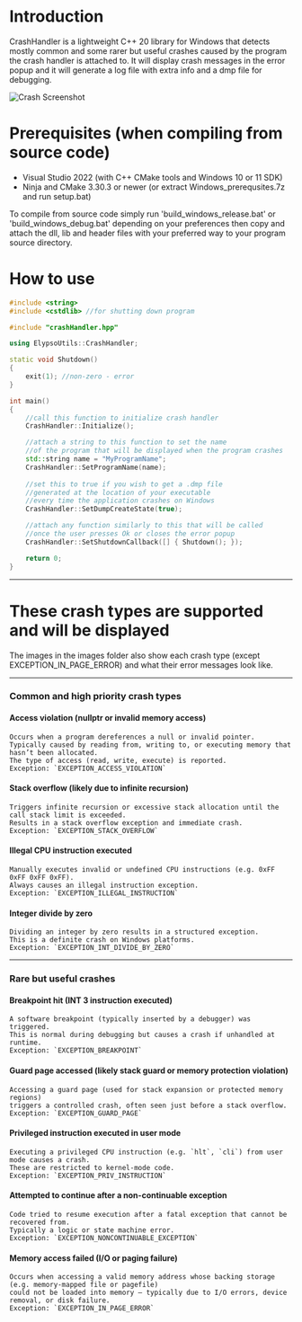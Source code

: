 # Introduction

CrashHandler is a lightweight C++ 20 library for Windows that detects mostly common and some rarer but useful crashes caused by the program the crash handler is attached to. It will display crash messages in the error popup and it will generate a log file with extra info and a dmp file for debugging.

![Crash Screenshot](images/crash_popup.png)

# Prerequisites (when compiling from source code)

- Visual Studio 2022 (with C++ CMake tools and Windows 10 or 11 SDK)
- Ninja and CMake 3.30.3 or newer (or extract Windows_prerequsites.7z and run setup.bat)

To compile from source code simply run 'build_windows_release.bat' or 'build_windows_debug.bat' depending on your preferences then copy and attach the dll, lib and header files with your preferred way to your program source directory.

# How to use

```cpp
#include <string>
#include <cstdlib> //for shutting down program

#include "crashHandler.hpp"

using ElypsoUtils::CrashHandler;

static void Shutdown()
{
    exit(1); //non-zero - error
}

int main()
{
    //call this function to initialize crash handler
    CrashHandler::Initialize();

    //attach a string to this function to set the name
    //of the program that will be displayed when the program crashes
    std::string name = "MyProgramName";
    CrashHandler::SetProgramName(name);
	
	//set this to true if you wish to get a .dmp file 
	//generated at the location of your executable
	//every time the application crashes on Windows
	CrashHandler::SetDumpCreateState(true);

    //attach any function similarly to this that will be called
    //once the user presses Ok or closes the error popup
    CrashHandler::SetShutdownCallback([] { Shutdown(); });

    return 0;
}
```

---

# These crash types are supported and will be displayed

The images in the images folder also show each crash type (except EXCEPTION_IN_PAGE_ERROR) and what their error messages look like.

---

### Common and high priority crash types

#### Access violation (nullptr or invalid memory access)

    Occurs when a program dereferences a null or invalid pointer.  
    Typically caused by reading from, writing to, or executing memory that hasn’t been allocated.  
    The type of access (read, write, execute) is reported.  
    Exception: `EXCEPTION_ACCESS_VIOLATION`

#### Stack overflow (likely due to infinite recursion)

    Triggers infinite recursion or excessive stack allocation until the call stack limit is exceeded.  
    Results in a stack overflow exception and immediate crash.  
    Exception: `EXCEPTION_STACK_OVERFLOW`

#### Illegal CPU instruction executed

    Manually executes invalid or undefined CPU instructions (e.g. 0xFF 0xFF 0xFF 0xFF).  
    Always causes an illegal instruction exception.  
    Exception: `EXCEPTION_ILLEGAL_INSTRUCTION`

#### Integer divide by zero

    Dividing an integer by zero results in a structured exception.  
    This is a definite crash on Windows platforms.  
    Exception: `EXCEPTION_INT_DIVIDE_BY_ZERO`

---

### Rare but useful crashes

#### Breakpoint hit (INT 3 instruction executed)

    A software breakpoint (typically inserted by a debugger) was triggered.  
    This is normal during debugging but causes a crash if unhandled at runtime.  
    Exception: `EXCEPTION_BREAKPOINT`

#### Guard page accessed (likely stack guard or memory protection violation)

    Accessing a guard page (used for stack expansion or protected memory regions)  
    triggers a controlled crash, often seen just before a stack overflow.  
    Exception: `EXCEPTION_GUARD_PAGE`

#### Privileged instruction executed in user mode

    Executing a privileged CPU instruction (e.g. `hlt`, `cli`) from user mode causes a crash.  
    These are restricted to kernel-mode code.  
    Exception: `EXCEPTION_PRIV_INSTRUCTION`

#### Attempted to continue after a non-continuable exception

    Code tried to resume execution after a fatal exception that cannot be recovered from.  
    Typically a logic or state machine error.  
    Exception: `EXCEPTION_NONCONTINUABLE_EXCEPTION`

#### Memory access failed (I/O or paging failure)

    Occurs when accessing a valid memory address whose backing storage (e.g. memory-mapped file or pagefile)  
    could not be loaded into memory — typically due to I/O errors, device removal, or disk failure.  
    Exception: `EXCEPTION_IN_PAGE_ERROR`
